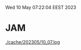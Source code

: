 Wed 10 May 07:22:04 EEST 2023
# JAM
<a href='./cache/202305/10_07.log'>./cache/202305/10_07.log</a>
